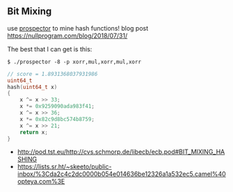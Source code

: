 ## Bit Mixing

use [prospector](https://github.com/skeeto/hash-prospector) to mine hash functions! blog post https://nullprogram.com/blog/2018/07/31/

The best that I can get is this:

```console
$ ./prospector -8 -p xorr,mul,xorr,mul,xorr
```
```c
// score = 1.8931368037931986
uint64_t
hash(uint64_t x)
{
    x ^= x >> 33;
    x *= 0x9259090ada983f41;
    x ^= x >> 36;
    x *= 0x82c9d8bc574b8759;
    x ^= x >> 21;
    return x;
}
```

- http://pod.tst.eu/http://cvs.schmorp.de/libecb/ecb.pod#BIT_MIXING_HASHING
- https://lists.sr.ht/~skeeto/public-inbox/%3Cda2c4c2dc0000b054e014636be12326a1a532ec5.camel%40opteya.com%3E
